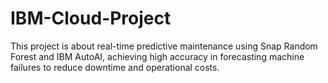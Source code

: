 # IBM-Cloud-Project
This project is about real-time predictive maintenance using Snap Random Forest and IBM AutoAI, achieving high accuracy in forecasting machine failures to reduce downtime and operational costs.
